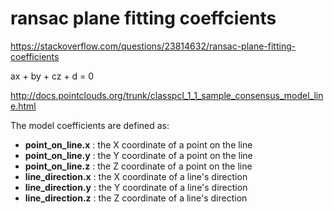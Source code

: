 # ransac plane fitting coeffcients

https://stackoverflow.com/questions/23814632/ransac-plane-fitting-coefficients

ax + by + cz + d = 0

http://docs.pointclouds.org/trunk/classpcl_1_1_sample_consensus_model_line.html

The model coefficients are defined as:

- **point_on_line.x** : the X coordinate of a point on the line
- **point_on_line.y** : the Y coordinate of a point on the line
- **point_on_line.z** : the Z coordinate of a point on the line
- **line_direction.x** : the X coordinate of a line's direction
- **line_direction.y** : the Y coordinate of a line's direction
- **line_direction.z** : the Z coordinate of a line's direction